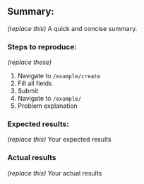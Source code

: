 ## **Summary:**
_(replace this)_ A quick and concise summary.
### **Steps to reproduce:**
_(replace these)_
1. Navigate to `/example/create`
2. Fill all fields
3. Submit
4. Navigate to `/example/`
5. Problem explanation
### **Expected results:**
_(replace this)_ Your expected results
### **Actual results**
_(replace this)_ Your actual results
